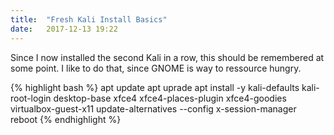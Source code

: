 ```yaml
---
title:  "Fresh Kali Install Basics"
date:   2017-12-13 19:22
---
```

Since I now installed the second Kali in a row, this should be remembered at some point. I like to do that, since GNOME is way to ressource hungry.

{% highlight bash %}
apt update
apt uprade
apt install -y kali-defaults kali-root-login desktop-base xfce4 xfce4-places-plugin xfce4-goodies virtualbox-guest-x11
update-alternatives --config x-session-manager
reboot
{% endhighlight %}
